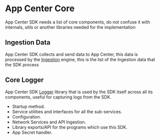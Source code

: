 # App Center Core

App Center SDK needs a list of core components, do not confuse it with internals,
utils or another libraries needed for the implementation

## Ingestion Data

App Center SDK collects and send data to App Center, this data is processed by
the [Ingestion](ingestion.md) engine, this is the list of the Ingestion data that the SDK
process

## Core Logger

App Center SDK [Logger](logger.md) library that is used by the SDK itself across all
its components, useful for capturing logs from the SDK.

- Startup method.
- Service utilities and interfaces for all the sub-services.
- Configuration.
- Network Services and API Ingestion.
- Library exports/API for the programs which use this SDK.
- App Secret handler.
